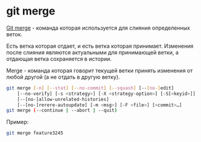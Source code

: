 # git merge

[Git merge](https://git-scm.com/docs/git-merge) - команда которая используется для слияния определенных веток.

Есть ветка которая отдает, и есть ветка которая принимает. Изменения после слияния являются актуальными для принимающей ветки, а отдающая ветка сохраняется в истории.

Merge - команда которая говорит текущей ветки принять изменения от любой другой (а не отдать в другую ветку).

```bash
git merge [-n] [--stat] [--no-commit] [--squash] [--[no-]edit]
	[--no-verify] [-s <strategy>] [-X <strategy-option>] [-S[<keyid>]]
	[--[no-]allow-unrelated-histories]
	[--[no-]rerere-autoupdate] [-m <msg>] [-F <file>] [<commit>…​]
git merge (--continue | --abort | --quit)
```

Пример:
```bash
git merge feature3245
```
